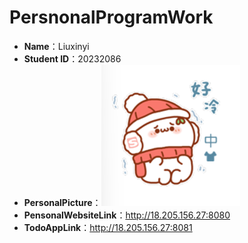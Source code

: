# PersnonalProgramWork  
- **Name**：Liuxinyi
- **Student ID**：20232086  
- **PersonalPicture**：![img](profile.jpg)  
- **PensonalWebsiteLink**：http://18.205.156.27:8080  
- **TodoAppLink**：http://18.205.156.27:8081    
